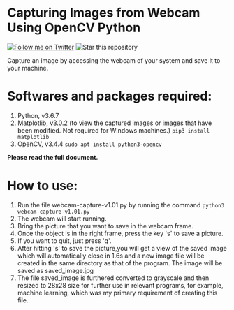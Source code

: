# Capturing Images from Webcam Using OpenCV Python
[![Follow me on Twitter](https://img.shields.io/twitter/follow/kevin_codes?style=social)](https://twitter.com/thiskevinguy)
![Star this repository](https://img.shields.io/github/stars/kevinam99/capturing-images-from-webcam-using-opencv-python?style=social)


Capture an image by accessing the webcam of your system and save it to your machine.

# Softwares and packages required:
1. Python, v3.6.7
2. Matplotlib, v3.0.2 (to view the captured images or images that have been modified. Not required for Windows machines.) ```pip3 install matplotlib```
3. OpenCV, v3.4.4 ```sudo apt install python3-opencv```

 <b> Please read the full document. </b>

# How to use:
1. Run the file webcam-capture-v1.01.py by running the command  ``` python3 webcam-capture-v1.01.py ```
2. The webcam will start running. 
3. Bring the picture that you want to save in the webcam frame.
4. Once the object is in the right frame, press the key 's' to save a picture.
5. If you want to quit, just press 'q'.
6. After hitting 's' to save the picture,you will get a view of the saved image which will automatically close in 1.6s and a new image file will be created in the same directory as that of the program. The image will be saved as saved_image.jpg
7. The file saved_image is furthered converted to grayscale and then resized to 28x28 size for further use in relevant programs, for example, machine learning, which was my primary requirement of creating this file.
